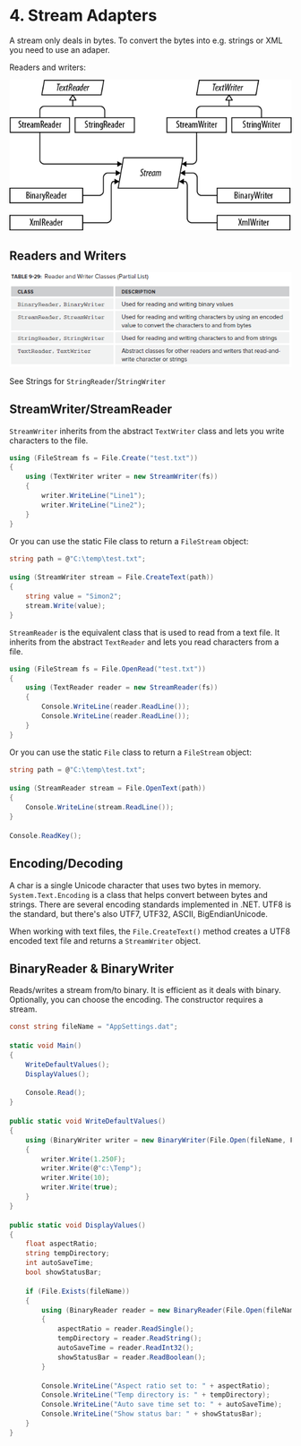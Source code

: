 # 4\. Stream Adapters
A stream only deals in bytes. To convert the bytes into e.g. strings or XML you need to use an adaper.

Readers and writers:

![Streams](../media/Streams2.png)

## Readers and Writers

![Table 9-29](../media/Table%209-29.png)

See Strings for `StringReader`/`StringWriter`

## StreamWriter/StreamReader
`StreamWriter` inherits from the abstract `TextWriter` class and lets you write characters to the file.

```csharp
using (FileStream fs = File.Create("test.txt"))
{
    using (TextWriter writer = new StreamWriter(fs))
    {
        writer.WriteLine("Line1");
        writer.WriteLine("Line2");
    }
}
```

Or you can use the static File class to return a `FileStream` object:

```csharp
string path = @"C:\temp\test.txt";

using (StreamWriter stream = File.CreateText(path))
{
    string value = "Simon2";
    stream.Write(value);
}
```

`StreamReader` is the equivalent class that is used to read from a text file. It inherits from the abstract `TextReader` and lets you read characters from a file.

```csharp
using (FileStream fs = File.OpenRead("test.txt"))
{
    using (TextReader reader = new StreamReader(fs))
    {
        Console.WriteLine(reader.ReadLine());
        Console.WriteLine(reader.ReadLine());
    }
}
```

Or you can use the static `File` class to return a `FileStream` object:

```csharp
string path = @"C:\temp\test.txt";

using (StreamReader stream = File.OpenText(path))
{
    Console.WriteLine(stream.ReadLine());
}

Console.ReadKey();
```

## Encoding/Decoding
A char is a single Unicode character that uses two bytes in memory. `System.Text.Encoding` is a class that helps convert between bytes and strings. There are several encoding standards implemented in .NET. UTF8 is the standard, but there's also UTF7, UTF32, ASCII, BigEndianUnicode.

When working with text files, the `File.CreateText()` method creates a UTF8 encoded text file and returns a `StreamWriter` object. 


## BinaryReader & BinaryWriter
Reads/writes a stream from/to binary. It is efficient as it deals with binary. Optionally, you can choose the encoding.  The constructor requires a stream.

```csharp
const string fileName = "AppSettings.dat";

static void Main()
{
    WriteDefaultValues();
    DisplayValues();

    Console.Read();
}

public static void WriteDefaultValues()
{
    using (BinaryWriter writer = new BinaryWriter(File.Open(fileName, FileMode.Create)))
    {
        writer.Write(1.250F);
        writer.Write(@"c:\Temp");
        writer.Write(10);
        writer.Write(true);
    }
}

public static void DisplayValues()
{
    float aspectRatio;
    string tempDirectory;
    int autoSaveTime;
    bool showStatusBar;

    if (File.Exists(fileName))
    {
        using (BinaryReader reader = new BinaryReader(File.Open(fileName, FileMode.Open)))
        {
            aspectRatio = reader.ReadSingle();
            tempDirectory = reader.ReadString();
            autoSaveTime = reader.ReadInt32();
            showStatusBar = reader.ReadBoolean();
        }

        Console.WriteLine("Aspect ratio set to: " + aspectRatio);
        Console.WriteLine("Temp directory is: " + tempDirectory);
        Console.WriteLine("Auto save time set to: " + autoSaveTime);
        Console.WriteLine("Show status bar: " + showStatusBar);
    }
}
```

<!--stackedit_data:
eyJoaXN0b3J5IjpbLTE1MjY3NDI4NzEsLTExNzM1MTk0MDldfQ
==
-->
